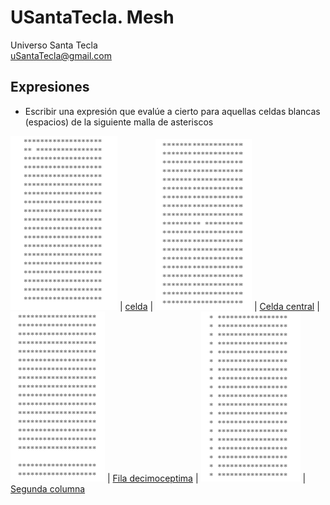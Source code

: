 # USantaTecla. Mesh
Universo Santa Tecla  
[uSantaTecla@gmail.com](mailto:uSantaTecla@gmail.com) 

## Expresiones

* Escribir una expresión que evalúe a cierto para aquellas celdas blancas (espacios) de la siguiente malla de asteriscos


![Celda](https://github.com/USantaTecla-mesh/requirements/blob/master/src/docs/asciidoc/images/malla1.png) |
[celda](https://github.com/USantaTecla-mesh/javascript/blob/master/expresiones/celda/Celda.js)
|
![Celda central](https://github.com/USantaTecla-mesh/requirements/blob/master/src/docs/asciidoc/images/malla2.png) |
[Celda central](https://github.com/USantaTecla-mesh/javascript/blob/master/expresiones/celdaCentral/Celda%20central.js)
|
![Fila decimoceptima](https://github.com/USantaTecla-mesh/requirements/blob/master/src/docs/asciidoc/images/malla3.png) |
[Fila decimoceptima](https://github.com/USantaTecla-mesh/javascript/blob/master/expresiones/filaDecimoceptima/Fila%20decimoseptima.js)
|
![Segunda columna](https://github.com/USantaTecla-mesh/requirements/blob/master/src/docs/asciidoc/images/malla4.png) |
[Segunda columna](https://github.com/USantaTecla-mesh/javascript/blob/master/expresiones/segundaColumna/Segunda%20columna.js)






